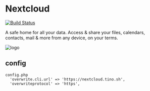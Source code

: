 # Nextcloud

[![Build Status](https://jenkins.tino.sh/buildStatus/icon?job=k8s.nextCloud%2Fmaster)](https://jenkins.tino.sh/job/k8s.nextCloud/job/master/)

A safe home for all your data. Access & share your files, calendars, contacts, mail & more from any device, on your terms.

![logo](https://cdn.rawgit.com/nextcloud/docker/80dd587d847b184ba95d7187a2a7a56ae4cbbb7b/logo.svg)


## config
```
config.php
  'overwrite.cli.url' => 'https://nextcloud.tino.sh',
  'overwriteprotocol' => 'https',
```
